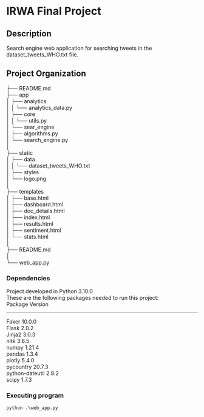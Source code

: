 # IRWA Final Project

## Description

Search engine web application for searching tweets in the dataset_tweets_WHO.txt file. 

## Project Organization 
 
├── README.md  
├── app  
│   ├── analytics  
│   │    └── analytics_data.py  
│   ├── core  
│   │    └── utils.py  
│   └── sear_engine  
│        ├── algorithms.py  
│        └── search_engine.py  
│  
├── static  
│   ├── data  
│   │    └── dataset_tweets_WHO.txt  
│   ├── styles  
│   └── logo.png  
│  
├── templates  
│   ├── base.html  
│   ├── dashboard.html  
│   ├── doc_details.html  
│   ├── index.html  
│   ├── results.html  
│   ├── sentiment.html  
│   └── stats.html  
│  
├── README.md  
│  
└── web_app.py  

### Dependencies 

Project developed in Python 3.10.0  
These are the following packages needed to run this project:  
Package         Version  
--------------- ----------  
Faker           10.0.0  
Flask           2.0.2  
Jinja2          3.0.3  
nltk            3.6.5  
numpy           1.21.4  
pandas          1.3.4  
plotly          5.4.0  
pycountry       20.7.3  
python-dateutil 2.8.2  
scipy           1.7.3  


### Executing program

```
python .\web_app.py 
```



